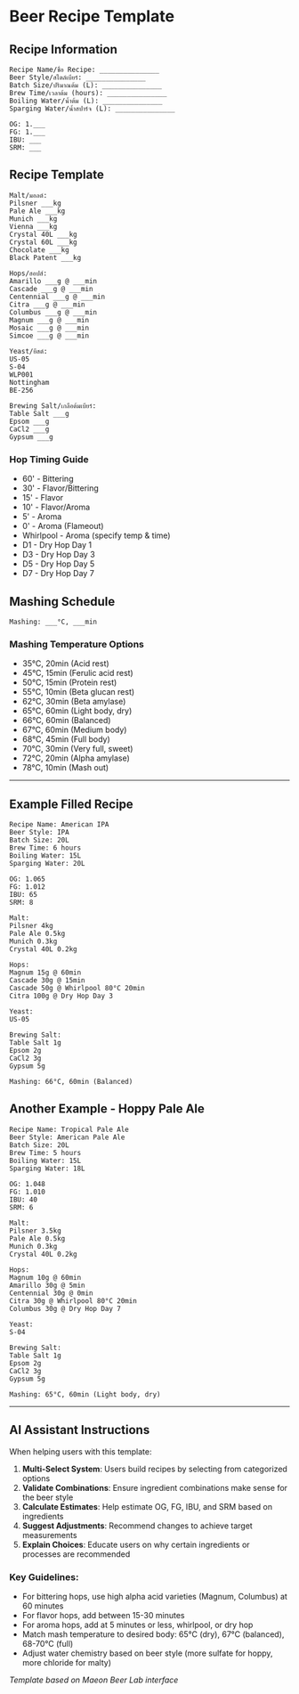 # Beer Recipe Template

## Recipe Information

```
Recipe Name/ชื่อ Recipe: _______________
Beer Style/สไตล์เบียร์: _______________
Batch Size/ปริมาณต้ม (L): _______________
Brew Time/เวลาต้ม (hours): _______________
Boiling Water/น้ำต้ม (L): _______________
Sparging Water/น้ำสปาร์จ (L): _______________

OG: 1.___
FG: 1.___
IBU: ___
SRM: ___
```

## Recipe Template

```
Malt/มอลต์:
Pilsner ___kg
Pale Ale ___kg
Munich ___kg
Vienna ___kg
Crystal 40L ___kg
Crystal 60L ___kg
Chocolate ___kg
Black Patent ___kg

Hops/ฮอปส์:
Amarillo ___g @ ___min
Cascade ___g @ ___min
Centennial ___g @ ___min
Citra ___g @ ___min
Columbus ___g @ ___min
Magnum ___g @ ___min
Mosaic ___g @ ___min
Simcoe ___g @ ___min

Yeast/ยีสต์:
US-05
S-04
WLP001
Nottingham
BE-256

Brewing Salt/เกลือต้มเบียร์:
Table Salt ___g
Epsom ___g
CaCl2 ___g
Gypsum ___g
```

### Hop Timing Guide
- 60' - Bittering
- 30' - Flavor/Bittering
- 15' - Flavor
- 10' - Flavor/Aroma
- 5' - Aroma
- 0' - Aroma (Flameout)
- Whirlpool - Aroma (specify temp & time)
- D1 - Dry Hop Day 1
- D3 - Dry Hop Day 3
- D5 - Dry Hop Day 5
- D7 - Dry Hop Day 7

## Mashing Schedule

```
Mashing: ___°C, ___min
```

### Mashing Temperature Options
- 35°C, 20min (Acid rest)
- 45°C, 15min (Ferulic acid rest)
- 50°C, 15min (Protein rest)
- 55°C, 10min (Beta glucan rest)
- 62°C, 30min (Beta amylase)
- 65°C, 60min (Light body, dry)
- 66°C, 60min (Balanced)
- 67°C, 60min (Medium body)
- 68°C, 45min (Full body)
- 70°C, 30min (Very full, sweet)
- 72°C, 20min (Alpha amylase)
- 78°C, 10min (Mash out)

---

## Example Filled Recipe

```
Recipe Name: American IPA
Beer Style: IPA
Batch Size: 20L
Brew Time: 6 hours
Boiling Water: 15L
Sparging Water: 20L

OG: 1.065
FG: 1.012
IBU: 65
SRM: 8

Malt:
Pilsner 4kg
Pale Ale 0.5kg
Munich 0.3kg
Crystal 40L 0.2kg

Hops:
Magnum 15g @ 60min
Cascade 30g @ 15min
Cascade 50g @ Whirlpool 80°C 20min
Citra 100g @ Dry Hop Day 3

Yeast:
US-05

Brewing Salt:
Table Salt 1g
Epsom 2g
CaCl2 3g
Gypsum 5g

Mashing: 66°C, 60min (Balanced)
```

## Another Example - Hoppy Pale Ale

```
Recipe Name: Tropical Pale Ale
Beer Style: American Pale Ale
Batch Size: 20L
Brew Time: 5 hours
Boiling Water: 15L
Sparging Water: 18L

OG: 1.048
FG: 1.010
IBU: 40
SRM: 6

Malt:
Pilsner 3.5kg
Pale Ale 0.5kg
Munich 0.3kg
Crystal 40L 0.2kg

Hops:
Magnum 10g @ 60min
Amarillo 30g @ 5min
Centennial 30g @ 0min
Citra 30g @ Whirlpool 80°C 20min
Columbus 30g @ Dry Hop Day 7

Yeast:
S-04

Brewing Salt:
Table Salt 1g
Epsom 2g
CaCl2 3g
Gypsum 5g

Mashing: 65°C, 60min (Light body, dry)
```

---

## AI Assistant Instructions

When helping users with this template:

1. **Multi-Select System**: Users build recipes by selecting from categorized options
2. **Validate Combinations**: Ensure ingredient combinations make sense for the beer style
3. **Calculate Estimates**: Help estimate OG, FG, IBU, and SRM based on ingredients
4. **Suggest Adjustments**: Recommend changes to achieve target measurements
5. **Explain Choices**: Educate users on why certain ingredients or processes are recommended

### Key Guidelines:
- For bittering hops, use high alpha acid varieties (Magnum, Columbus) at 60 minutes
- For flavor hops, add between 15-30 minutes
- For aroma hops, add at 5 minutes or less, whirlpool, or dry hop
- Match mash temperature to desired body: 65°C (dry), 67°C (balanced), 68-70°C (full)
- Adjust water chemistry based on beer style (more sulfate for hoppy, more chloride for malty)

*Template based on Maeon Beer Lab interface*